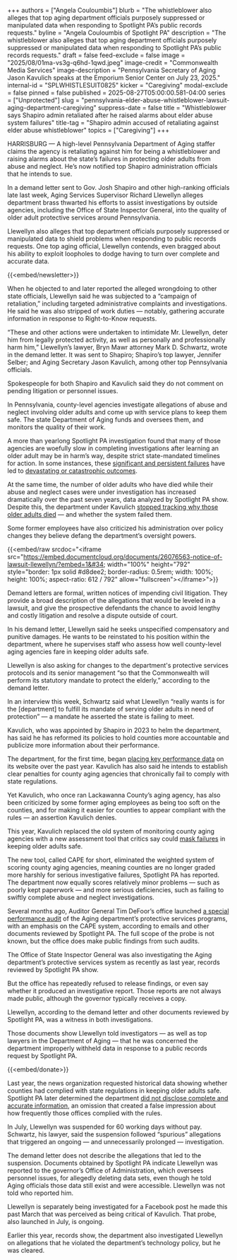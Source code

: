 +++
authors = ["Angela Couloumbis"]
blurb = "The whistleblower also alleges that top aging department officials purposely suppressed or manipulated data when responding to Spotlight PA’s public records requests."
byline = "Angela Couloumbis of Spotlight PA"
description = "The whistleblower also alleges that top aging department officials purposely suppressed or manipulated data when responding to Spotlight PA’s public records requests."
draft = false
feed-exclude = false
image = "2025/08/01ma-vs3g-q6hd-1qwd.jpeg"
image-credit = "Commonwealth Media Services"
image-description = "Pennsylvania Secretary of Aging Jason Kavulich speaks at the Emporium Senior Center on July 23, 2025."
internal-id = "SPLWHISTLESUIT0825"
kicker = "Caregiving"
modal-exclude = false
pinned = false
published = 2025-08-27T05:00:00.581-04:00
series = ["Unprotected"]
slug = "pennsylvania-elder-abuse-whistleblower-lawsuit-aging-department-caregiving"
suppress-date = false
title = "Whistleblower says Shapiro admin retaliated after he raised alarms about elder abuse system failures"
title-tag = "Shapiro admin accused of retaliating against elder abuse whistleblower"
topics = ["Caregiving"]
+++

HARRISBURG — A high-level Pennsylvania Department of Aging staffer claims the agency is retaliating against him for being a whistleblower and raising alarms about the state’s failures in protecting older adults from abuse and neglect. He’s now notified top Shapiro administration officials that he intends to sue.

In a demand letter sent to Gov. Josh Shapiro and other high-ranking officials late last week, Aging Services Supervisor Richard Llewellyn alleges department brass thwarted his efforts to assist investigations by outside agencies, including the Office of State Inspector General, into the quality of older adult protective services around Pennsylvania.

Llewellyn also alleges that top department officials purposely suppressed or manipulated data to shield problems when responding to public records requests. One top aging official, Llewellyn contends, even bragged about his ability to exploit loopholes to dodge having to turn over complete and accurate data.

{{<embed/newsletter>}}

When he objected to and later reported the alleged wrongdoing to other state officials, Llewellyn said he was subjected to a “campaign of retaliation,” including targeted administrative complaints and investigations. He said he was also stripped of work duties — notably, gathering accurate information in response to Right-to-Know requests.

“These and other actions were undertaken to intimidate Mr. Llewellyn, deter him from legally protected activity, as well as personally and professionally harm him,” Llewellyn’s lawyer, Bryn Mawr attorney Mark D. Schwartz, wrote in the demand letter. It was sent to Shapiro; Shapiro’s top lawyer, Jennifer Selber; and Aging Secretary Jason Kavulich, among other top Pennsylvania officials.

Spokespeople for both Shapiro and Kavulich said they do not comment on pending litigation or personnel issues.

In Pennsylvania, county-level agencies investigate allegations of abuse and neglect involving older adults and come up with service plans to keep them safe. The state Department of Aging funds and oversees them, and monitors the quality of their work.

A more than yearlong Spotlight PA investigation found that many of those agencies are woefully slow in completing investigations after learning an older adult may be in harm’s way, despite strict state-mandated timelines for action. In some instances, these <a href="https://www.spotlightpa.org/series/unprotected/">significant and persistent failures</a> have led to <a href="https://www.spotlightpa.org/news/2025/02/pa-elder-abuse-deaths-protection-system-failure/">devastating or catastrophic outcomes</a>.

At the same time, the number of older adults who have died while their abuse and neglect cases were under investigation has increased dramatically over the past seven years, data analyzed by Spotlight PA show. Despite this, the department under Kavulich <a href="https://www.spotlightpa.org/news/2025/04/elder-abuse-shapiro-administration-death-review/">stopped tracking why those older adults died</a> — and whether the system failed them.

Some former employees have also criticized his administration over policy changes they believe defang the department’s oversight powers.

{{<embed/raw srcdoc="&lt;iframe src=&#34;https://embed.documentcloud.org/documents/26076563-notice-of-lawsuit-llewellyn/?embed=1&#34; width=&#34;100%&#34; height=&#34;792&#34; style=&#34;border: 1px solid #d8dee2; border-radius: 0.5rem; width: 100%; height: 100%; aspect-ratio: 612 / 792&#34; allow=&#34;fullscreen&#34;&gt;&lt;/iframe&gt;">}}

Demand letters are formal, written notices of impending civil litigation. They provide a broad description of the allegations that would be leveled in a lawsuit, and give the prospective defendants the chance to avoid lengthy and costly litigation and resolve a dispute outside of court.

In his demand letter, Llewellyn said he seeks unspecified compensatory and punitive damages. He wants to be reinstated to his position within the department, where he supervises staff who assess how well county-level aging agencies fare in keeping older adults safe.

Llewellyn is also asking for changes to the department&#39;s protective services protocols and its senior management “so that the Commonwealth will perform its statutory mandate to protect the elderly,” according to the demand letter.

In an interview this week, Schwartz said what Llewellyn “really wants is for the \[department\] to fulfill its mandate of serving older adults in need of protection” — a mandate he asserted the state is failing to meet.

Kavulich, who was appointed by Shapiro in 2023 to helm the department, has said he has reformed its policies to hold counties more accountable and publicize more information about their performance.

The department, for the first time, began <a href="https://www.spotlightpa.org/news/2025/03/senior-abuse-neglect-investigations-data-transparency/">placing key performance data</a> on its website over the past year. Kavulich has also said he intends to establish clear penalties for county aging agencies that chronically fail to comply with state regulations.

Yet Kavulich, who once ran Lackawanna County’s aging agency, has also been criticized by some former aging employees as being too soft on the counties, and for making it easier for counties to appear compliant with the rules — an assertion Kavulich denies.

This year, Kavulich replaced the old system of monitoring county aging agencies with a new assessment tool that critics say could <a href="https://www.spotlightpa.org/news/2025/06/pennsylvania-elder-abuse-protection-standards-weakened/">mask failures</a> in keeping older adults safe.

The new tool, called CAPE for short, eliminated the weighted system of scoring county aging agencies, meaning counties are no longer graded more harshly for serious investigative failures, Spotlight PA has reported. The department now equally scores relatively minor problems — such as poorly kept paperwork — and more serious deficiencies, such as failing to swiftly complete abuse and neglect investigations.

Several months ago, Auditor General Tim DeFoor’s office launched <a href="https://www.spotlightpa.org/news/2025/06/pennsylvania-elder-abuse-protection-system-audit-investigation/">a special performance audit</a> of the Aging department’s protective services programs, with an emphasis on the CAPE system, according to emails and other documents reviewed by Spotlight PA. The full scope of the probe is not known, but the office does make public findings from such audits.

The Office of State Inspector General was also investigating the Aging department’s protective services system as recently as last year, records reviewed by Spotlight PA show.

But the office has repeatedly refused to release findings, or even say whether it produced an investigative report. Those reports are not always made public, although the governor typically receives a copy.

Llewellyn, according to the demand letter and other documents reviewed by Spotlight PA, was a witness in both investigations.

Those documents show Llewellyn told investigators — as well as top lawyers in the Department of Aging — that he was concerned the department improperly withheld data in response to a public records request by Spotlight PA.

{{<embed/donate>}}

Last year, the news organization requested historical data showing whether counties had complied with state regulations in keeping older adults safe. Spotlight PA later determined the department <a href="https://www.spotlightpa.org/news/2024/10/pennsylvania-elder-abuse-investigations-department-of-aging-county-compliance-right-to-know/">did not disclose complete and accurate information</a>, an omission that created a false impression about how frequently those offices complied with the rules.

In July, Llewellyn was suspended for 60 working days without pay. Schwartz, his lawyer, said the suspension followed “spurious” allegations that triggered an ongoing — and unnecessarily prolonged — investigation.

The demand letter does not describe the allegations that led to the suspension. Documents obtained by Spotlight PA indicate Llewellyn was reported to the governor’s Office of Administration, which oversees personnel issues, for allegedly deleting data sets, even though he told Aging officials those data still exist and were accessible. Llewellyn was not told who reported him.

Llewellyn is separately being investigated for a Facebook post he made this past March that was perceived as being critical of Kavulich. That probe, also launched in July, is ongoing.

Earlier this year, records show, the department also investigated Llewellyn on allegations that he violated the department’s technology policy, but he was cleared.

